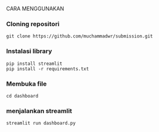 CARA MENGGUNAKAN

### Cloning repositori
```
git clone https://github.com/muchammadwr/submission.git
```

### Instalasi library 
```
pip install streamlit
pip install -r requirements.txt
```

### Membuka file

```
cd dashboard
```

### menjalankan streamlit

```
streamlit run dashboard.py
```
